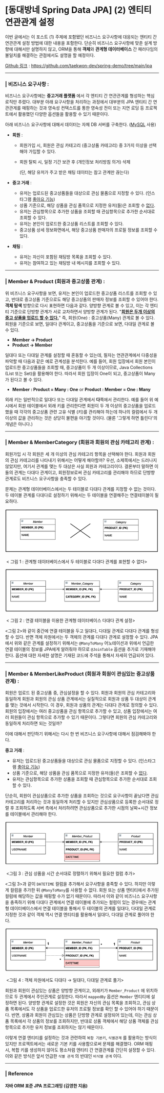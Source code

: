 # [동대방네 Spring Data JPA] (2) 엔티티 연관관계 설정 



이번 글에서는 이 포스트 (1) 주제에 포함됐던 비즈니스 요구사항에 대응되는 엔티티 간 연관관계 설정 방법에 대한 내용을 포함한다. 단순히 비즈니스 요구사항에 맞춘 설계 방향에 대해서만 설명하지 않고, ORM을 통해 **객체**와 **관계형 데이터베이스** 간 패러다임의 불일치를 해결하는 관점에서도 설명을 할 예정이다.

<u>Github 링크</u> : https://github.com/taekwon-dev/spring-demo/tree/main/jpa

___

### | 비즈니스 요구사항 : 

비즈니스 요구사항에는 **중고거래 플랫폼** 에서 각 엔티티 간 연관관계를 형성하는 핵심 로직만 추렸다. 대부분 아래 요구사항을 처리하는 과정에서 대부분의 JPA 엔티티 간 연관관게를 매핑하는 것과 영속성 컨텍스트를 통한 영속성 전이 또는 지연 로딩 등 프로젝트에서 활용했던 다양한 옵션들을 활용할 수 있기 때문이다. 

아래 비즈니스 요구사항에 대해서 데이터는 자체 DB 서버를 구축한다. (<u>MySQL</u> 사용)

- **회원** : 

  - 회원가입 시, 회원은 관심 카테고리 (중고상품 카테고리) 중 3가지 이상을 선택해야 가입할 수 있다. 

  - 회원 탈퇴 시, 일정 기간 보관 후 (개인정보 처리방침 의거) 삭제 

    (단, 해당 유저가 주고 받은 채팅 데이터는 참고 관계만 끊는다) 

    

- **중고 거래** :

  - 유저는 업로드된 중고상품들을 대상으로 관심 물품으로 지정할 수 있다. (인스타그램 <u>좋아요 기능</u>)
  - 상품 기준으로, 해당 상품을 관심 품목으로 지정한 유저(들)은 조회할 수 <u>없다</u>.
  - 유저는 관심항목으로 추가한 상품을 조회할 때 관심항목으로 추가한 순서대로 조회할 수 있다.
  - 유저는 본인이 업로드한 중고상품 리스트를 조회할 수 있다.
  - 중고상품 상세 정보화면에서, 해당 중고상품 판매자의 프로필 정보를 조회할 수 있다.

- **채팅** :

  - 유저는 자신이 포함된 채팅방 목록을 조회할 수 있다. 
  - 유저는 참여하고 있는 채팅방 내 메시지를 조회할 수 있다.

___

### | Member & Product (회원과 중고상품 관계) : 

위 비즈니스 요구사항을 보면, 유저는 본인이 업로드한 중고상품 리스트를 조회할 수 있고, 반대로 중고상품 기준으로도 해당 중고상품의 판매자 정보를 조회할 수 있어야 한다. **객체 탐색** 방향으로 다시 표현하면 다음과 같다. 양방향 관계로 볼 수 있고, 이는 각 엔티티 기준으로 단방향 관계가 서로 교차하면서 양방향 관계가 된다. "<u>**회원은 두개 이상의 중고 상품을 업로드 할 수 있다.**</u>" 즉, 회원(One) :  중고상품(Many) 관계로 볼 수 있다. 회원을 기준으로 보면, 일대다 관계이고, 중고상품을 기준으로 보면, 다대일 관계로 볼 수 있다. 

- **Member → Product** 
- **Product → Member** 

일대다 또는 다대일 관계를 설정할 때 혼동할 수 있는데, 필자는 연관관계에서 다중성을 파악할 때 다음과 같은 예로 관계성을 분석한다. 예를 들어, 회원 입장에서 회원 본인이 업로드한 중고상품들을 조회할 때, 중고상품이 두 개 이상이므로, Java Collections (List 또는 Set)을 활용해야 한다. 따라서 회원 입장이 One이 되고, 중고상품이 Many가 된다고 볼 수 있다. 

- **Member : Product = Many : One** or **Product : Member = One : Many**

외래 키는 일반적으로 일대다 또는 다대일 관계에서 **다**쪽에서 관리한다. 예를 들어 위 예시에서 회원 테이블에서 외래 키를 관리한다면 회원이 두 개 이상의 중고상품을 업로드했을 때 각각의 중고상품 관련 고유 식별 (키)를 관리해야 하는데 하나의 컬럼에서 두 개 이상의 값을 관리하는 것은 상당히 불편을 야기할 것이다. (물론 '그렇게 하면 틀린다'의 개념은 아니다.) 

___

### | Member & MemberCategory (회원과 회원의 관심 카테고리 관계) : 

회원가입 시 각 회원은 세 개 이상의 관심 카테고리 항목을 선택해야 한다. 회원과 회원의 관심 카테고리를 나타내기 위해서는 어떻게 해야할까? 우선, 소제목에서는 드러나지 않았지만, 여기서 관계를 맺는 두 대상은 사실 회원과 카테고리이다. 결론부터 말하면 이 둘의 관계는 다대다 관계이고, 회원정보로써 관심 카테고리를 관리해야 하므로 단뱡향 관계로도 비즈니스 요구사항을 충족할 수 있다. 

문제는 관계형 데이터베이스에서는 두 테이블로 다대다 관계를 지정할 수 없는 것이다. 두 테이블 관계를 다대다로 설정하기 위해서는 두 테이블을 연결해주는 연결테이블이 필요하다. 

![image-20210707202825343](./imgs/2_mapping_1.png)

​							 < 그림 1 : 관계형 데이터베이스에서 두 테이블로 다대다 관계를 표현할 수 없다>

![image-20210707202825343](./imgs/2_mapping_2.png)

​							 < 그림 2 : 연결 테이블을 이용한 관계형 데이터베이스 다대다 관계 설정> 

<그림 2>와 같이 중간에 연결 테이블을 두고 일대다, 다대일 관계로 다대다 관계를 형성할 수 있다. 반면 객체 차원에서는 두 객체의 관계를 다대다 관계로 설정할 수 있다. JPA에서 위와 같은 관계를 설정하기 위해서는 `@ManyToMany` 어노테이션과 위에서 언급한 연결 테이블의 정보를 JPA에게 알려줘야 하므로 `@JoinTable` 옵션을 추가로 기재해야 한다. 옵션에 대한 자세한 설명은 기재된 코드에 주석을 통해서 자세히 언급되어 있다.

___

### | Member & MemberLikeProduct (회원과 회원이 관심있는 중고상품 관계) : 

회원은 업로드 된 중고상품 중, 관심설정을 할 수 있다. 회원과 회원의 관심 카테고리와 동일하게 회원과 회원의 관심 상품 관계에서는 실질적으로 회원과 상품 두 대상이 관계를 맺는 것에서 시작한다. 이 경우, 회원과 상품의 관계는 다대다 관계로 정의할 수 있다. 회원의 입장에서는 여러 중고상품을 관심 항목으로 추가할 수 있고, 상품 입장에서는 여러 회원들이 관심 항목으로 추가할 수 있기 때문이다. 그렇다면 회원의 관심 카테고리와 동일하게 처리하면 되는 것일까? 

이에 대해서 판단하기 위해서는 다시 한 번 비즈니스 요구사항에 대해서 점검해봐야 한다. 

**중고 거래** :

- 유저는 업로드된 중고상품들을 대상으로 관심 물품으로 지정할 수 있다. (인스타그램 <u>좋아요 기능</u>)
- 상품 기준으로, 해당 상품을 관심 품목으로 지정한 유저(들)은 조회할 수 <u>없다</u>.
- 유저는 관심항목으로 추가한 상품을 조회할 때 관심항목으로 추가한 순서대로 조회할 수 있다.

단순히, 회원이 관심상품으로 추가한 상품을 조회하는 것으로 요구사항이 끝났다면 관심 카테고리를 처리하는 것과 동일하게 처리할 수 있지만 관심상품으로 등록한 순서대로 정렬 후 조회하도록 서버 측에서 처리하려면 관심상품으로 추가한 시점의 날짜+시간 정보를 테이블에서 관리해야 한다. 

![image-20210707202825343](./imgs/2_mapping_3.png)

​					         <그림 3 : 관심 상품을 시간 순서대로 정렬하기 위해서 필요한 컬럼 추가>

<그림 3>과 같이 `DATETIME` 컬럼을 추가해서 요구사항을 충족할 수 있다. 하지만 이렇게 컬럼을 추가한 뒤 `@ManyToMany`를 사용할 수 없다. 회원 또는 상품 엔티티에서 추가된 컬럼에 해당하는 값을 매핑할 수가 없기 때문이다. 따라서 이와 같이 비즈니스 요구사항을 충족하기 위해 다대다 관계에서 연결 테이블에 추가되는 컬럼이 있는 경우에는 관계형 데이터베이스에서 연결 테이블을 통해서 두 테이블의 관계를 일대다, 다대일 관계로 지정한 것과 같이 객체 역시 연결 엔티티를 활용해서 일대다, 다대일 관계로 풀어야 한다. 

![image-20210707202825343](./imgs/2_mapping_4.png)

​							 <그림 4 : 객체 차원에서도 다대다 → 일대다, 다대일 관계로 풀기> 

회원과 회원이 관심있는 상품은 양방향 관계이고, 외래키가 `Member_Product` 에 위치하므로 두 관계에서 주인관계로 설정한다. 따라서 `mappedBy` 옵션은 `Member` 엔티티에 설정하면 된다. 양방향 관계로 설정한 것은 회원은 자신의 관심 목록을 조회하고, 관심 상품 목록에서도 각 상품을 업로드한 유저의 프로필 정보를 확인 할 수 있어야 하기 때문이다. 반면, 상품과 회원이 관심있는 상품은 단방향 관계로 설정되어 있는데, 이는 관심 상품 목록에서 각 상품의 정보를 조회하지만, 반대로 상품 객체에서 해당 상품 객체를 관심 항목으로 추가한 유저 정보를 조회하지는 않기 때문이다. 

이렇게 연결 엔티티를 설정하는 것과 관련하여 `복합 기본키`, `식별관계` 를 활용하는 방식이 있지만 프로젝트에서는 새로운 기본 키를 사용함으로써 문제를 해결했다. ORM 매핑 시, 복합 키를 생성하지 않아도 평소처럼 엔티티 간 연결관계를 간단히 설정할 수 있다. 이와 같은 방식은 앞서 언급한 `식별 관게` 의 반대인 `비식별 관계` 이다. 

---

### | Reference 

#### 자바 ORM 표준 JPA 프로그래밍 (김영한 지음) 
